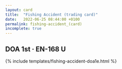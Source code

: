 ```yaml
---
layout: card
title:  "Fishing Accident (trading card)"
date:   2022-06-25 08:44:00 +0100
permalink: fishing-accident_(card)
incomplete: true
---
```


## DOA 1st &middot; EN-168 U

{% include templates/fishing-accident-doa1e.html %}
